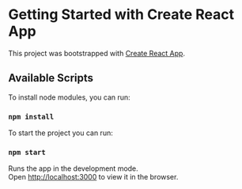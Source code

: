 # Getting Started with Create React App

This project was bootstrapped with [Create React App](https://github.com/facebook/create-react-app).

## Available Scripts

To install node modules, you can run:

### `npm install`

To start the project you can run:

### `npm start`

Runs the app in the development mode.\
Open [http://localhost:3000](http://localhost:3000) to view it in the browser.
